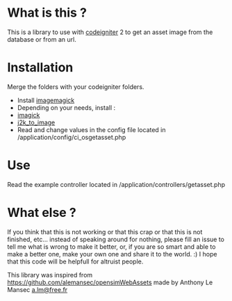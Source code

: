 # What is this ?
This is a library to use with [codeigniter](http://codeigniter.com) 2 to get an asset image from the database or from an url.

# Installation
Merge the folders with your codeigniter folders.

 * Install [imagemagick](http://www.imagemagick.org)
  * Depending on your needs, install :
   * [imagick](http://php.net/manual/fr/book.imagick.php)
   * [j2k_to_image](http://manpages.ubuntu.com/manpages/intrepid/man1/j2k_to_image.1.html)
 * Read and change values in the config file located in /application/config/ci_osgetasset.php

# Use
Read the example controller located in /application/controllers/getasset.php

# What else ?
If you think that this is not working or that this crap or that this is not finished, etc... instead of speaking around for nothing, please fill an issue to tell me what is wrong to make it better, or, if you are so smart and able to make a better one, make your own one and share it to the world. :)
I hope that this code will be helpfull for altruist people.

This library was inspired from https://github.com/alemansec/opensimWebAssets made by Anthony Le Mansec <a.lm@free.fr>
